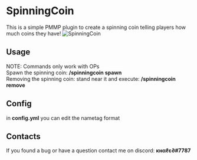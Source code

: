 # SpinningCoin
This is a simple PMMP plugin to create a spinning coin telling players how much coins they have!
![SpinningCoin](https://github.com/xXKHaLeD098Xx/SpinningCoin/blob/master/SpinningCoin.gif)
## Usage
NOTE: Commands only work with OPs<br>
Spawn the spinning coin: __/spinningcoin spawn__<br>
Removing the spinning coin: stand near it and execute: __/spinningcoin remove__
## Config
in __config.yml__ you can edit the nametag format
## Contacts
If you found a bug or have a question contact me on discord: __кнαℓє∂#7787__


